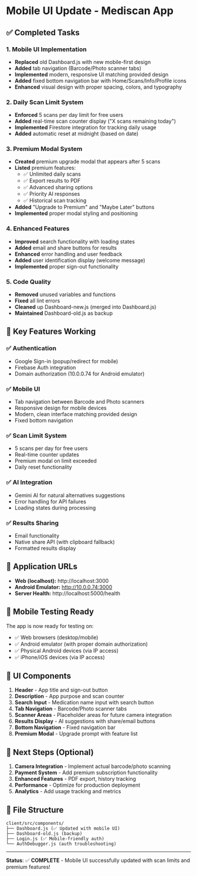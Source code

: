 # Mobile UI Update - Mediscan App

## ✅ Completed Tasks

### 1. **Mobile UI Implementation**
- **Replaced** old Dashboard.js with new mobile-first design
- **Added** tab navigation (Barcode/Photo scanner tabs)
- **Implemented** modern, responsive UI matching provided design
- **Added** fixed bottom navigation bar with Home/Scans/Info/Profile icons
- **Enhanced** visual design with proper spacing, colors, and typography

### 2. **Daily Scan Limit System**
- **Enforced** 5 scans per day limit for free users
- **Added** real-time scan counter display ("X scans remaining today")
- **Implemented** Firestore integration for tracking daily usage
- **Added** automatic reset at midnight (based on date)

### 3. **Premium Modal System**
- **Created** premium upgrade modal that appears after 5 scans
- **Listed** premium features:
  - ✅ Unlimited daily scans
  - ✅ Export results to PDF
  - ✅ Advanced sharing options
  - ✅ Priority AI responses
  - ✅ Historical scan tracking
- **Added** "Upgrade to Premium" and "Maybe Later" buttons
- **Implemented** proper modal styling and positioning

### 4. **Enhanced Features**
- **Improved** search functionality with loading states
- **Added** email and share buttons for results
- **Enhanced** error handling and user feedback
- **Added** user identification display (welcome message)
- **Implemented** proper sign-out functionality

### 5. **Code Quality**
- **Removed** unused variables and functions
- **Fixed** all lint errors
- **Cleaned** up Dashboard-new.js (merged into Dashboard.js)
- **Maintained** Dashboard-old.js as backup

## 🎯 Key Features Working

### ✅ Authentication
- Google Sign-in (popup/redirect for mobile)
- Firebase Auth integration
- Domain authorization (10.0.0.74 for Android emulator)

### ✅ Mobile UI
- Tab navigation between Barcode and Photo scanners
- Responsive design for mobile devices
- Modern, clean interface matching provided design
- Fixed bottom navigation

### ✅ Scan Limit System
- 5 scans per day for free users
- Real-time counter updates
- Premium modal on limit exceeded
- Daily reset functionality

### ✅ AI Integration
- Gemini AI for natural alternatives suggestions
- Error handling for API failures
- Loading states during processing

### ✅ Results Sharing
- Email functionality
- Native share API (with clipboard fallback)
- Formatted results display

## 🚀 Application URLs

- **Web (localhost):** http://localhost:3000
- **Android Emulator:** http://10.0.0.74:3000
- **Server Health:** http://localhost:5000/health

## 📱 Mobile Testing Ready

The app is now ready for testing on:
- ✅ Web browsers (desktop/mobile)
- ✅ Android emulator (with proper domain authorization)
- ✅ Physical Android devices (via IP access)
- ✅ iPhone/iOS devices (via IP access)

## 🎨 UI Components

1. **Header** - App title and sign-out button
2. **Description** - App purpose and scan counter
3. **Search Input** - Medication name input with search button
4. **Tab Navigation** - Barcode/Photo scanner tabs
5. **Scanner Areas** - Placeholder areas for future camera integration
6. **Results Display** - AI suggestions with share/email buttons
7. **Bottom Navigation** - Fixed navigation bar
8. **Premium Modal** - Upgrade prompt with feature list

## 🔄 Next Steps (Optional)

1. **Camera Integration** - Implement actual barcode/photo scanning
2. **Payment System** - Add premium subscription functionality
3. **Enhanced Features** - PDF export, history tracking
4. **Performance** - Optimize for production deployment
5. **Analytics** - Add usage tracking and metrics

## 📂 File Structure

```
client/src/components/
├── Dashboard.js (✅ Updated with mobile UI)
├── Dashboard-old.js (backup)
├── Login.js (✅ Mobile-friendly auth)
└── AuthDebugger.js (auth troubleshooting)
```

---

**Status**: ✅ **COMPLETE** - Mobile UI successfully updated with scan limits and premium features!
